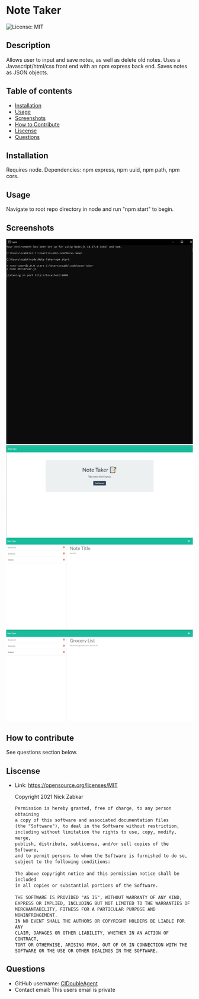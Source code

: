   # Note Taker
  ![License: MIT](https://img.shields.io/badge/License-MIT-yellow.svg)
  ## Description
  Allows user to input and save notes, as well as delete old notes. Uses a Javascript/html/css front end with an npm express back end. Saves notes as JSON objects. 
  ## Table of contents
  * [Installation](#installation)
  * [Usage](#usage)
  * [Screenshots](#screenshots)
  * [How to Contribute](#how-to-contribute)
  * [Liscense](#liscense)
  * [Questions](#questions)
  ## Installation
  Requires node. Dependencies: npm express, npm uuid, npm path, npm cors.
  ## Usage
  Navigate to root repo directory in node and run "npm start" to begin.
  ## Screenshots
  ![Note_Taker_1](https://github.com/CIDoubleAgent/Note-Taker/blob/main/images/Note_Taker_1.png?raw=true)
  ![Note_Taker_2](https://github.com/CIDoubleAgent/Note-Taker/blob/main/images/Note_Taker_2.png?raw=true)
  ![Note_Taker_3](https://github.com/CIDoubleAgent/Note-Taker/blob/main/images/Note_Taker_3.png?raw=true)
  ![Note_Taker_4](https://github.com/CIDoubleAgent/Note-Taker/blob/main/images/Note_Taker_4.png?raw=true)
  ## How to contribute
  See questions section below.
  ## Liscense
  * Link: https://opensource.org/licenses/MIT  

      Copyright 2021 Nick Zabkar

        Permission is hereby granted, free of charge, to any person obtaining 
        a copy of this software and associated documentation files 
        (the "Software"), to deal in the Software without restriction, 
        including without limitation the rights to use, copy, modify, merge, 
        publish, distribute, sublicense, and/or sell copies of the Software, 
        and to permit persons to whom the Software is furnished to do so, 
        subject to the following conditions:

        The above copyright notice and this permission notice shall be included 
        in all copies or substantial portions of the Software.

        THE SOFTWARE IS PROVIDED "AS IS", WITHOUT WARRANTY OF ANY KIND, 
        EXPRESS OR IMPLIED, INCLUDING BUT NOT LIMITED TO THE WARRANTIES OF 
        MERCHANTABILITY, FITNESS FOR A PARTICULAR PURPOSE AND NONINFRINGEMENT. 
        IN NO EVENT SHALL THE AUTHORS OR COPYRIGHT HOLDERS BE LIABLE FOR ANY 
        CLAIM, DAMAGES OR OTHER LIABILITY, WHETHER IN AN ACTION OF CONTRACT, 
        TORT OR OTHERWISE, ARISING FROM, OUT OF OR IN CONNECTION WITH THE 
        SOFTWARE OR THE USE OR OTHER DEALINGS IN THE SOFTWARE.
  ## Questions
  * GitHub username: [CIDoubleAgent](https://github.com/CIDoubleAgent)
  * Contact email: 
  This  users email is private